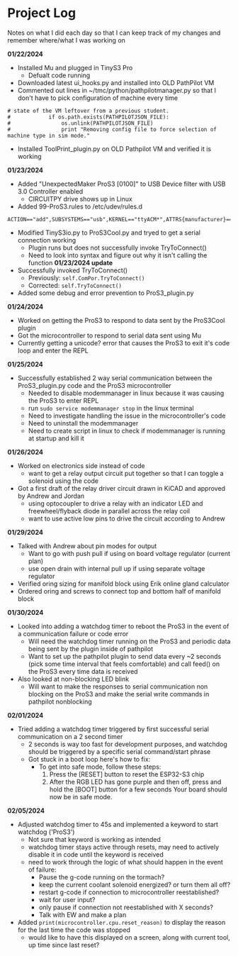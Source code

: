 # Project Log
Notes on what I did each day so that I can keep track of my changes and remember where/what I was working on

**01/22/2024**
- Installed Mu and plugged in TinyS3 Pro
  - Defualt code running
- Downloaded latest ui_hooks.py and installed into OLD PathPilot VM
- Commented out lines in ~/tmc/python/pathpilotmanager.py so that I don't have to pick configuration of machine every time
```
# state of the VM leftover from a previous student.
#            if os.path.exists(PATHPILOTJSON_FILE):
#                os.unlink(PATHPILOTJSON_FILE)
#                print "Removing config file to force selection of machine type in sim mode."
```
- Installed ToolPrint_plugin.py on OLD Pathpilot VM and verified it is working

**01/23/2024**
- Added "UnexpectedMaker ProS3 [0100]" to USB Device filter with USB 3.0 Controller enabled
  - CIRCUITPY drive shows up in Linux
- Added 99-ProS3.rules to /etc/udev/rules.d
```
ACTION=="add",SUBSYSTEMS=="usb",KERNEL=="ttyACM*",ATTRS{manufacturer}=="UnexpectedMaker",ATTRS{product}=="ProS3",SYMLINK+="ProS3",GROUP="dialout",MODE="0666"
```
- Modified TinyS3io.py to ProS3Cool.py and tryed to get a serial connection working
  - Plugin runs but does not successfully invoke TryToConnect()
  - Need to look into syntax and figure out why it isn't calling the function
**01/23/2024 update**
- Successfully invoked TryToConnect()
  - Previously: `self.ComPor.TryToConnect()`
  - Corrected: `self.TryToConnect()`
- Added some debug and error prevention to ProS3_plugin.py

**01/24/2024**
- Worked on getting the ProS3 to respond to data sent by the ProS3Cool plugin
- Got the microcontroller to respond to serial data sent using Mu
- Currently getting a unicode? error that causes the ProS3 to exit it's code loop and enter the REPL

**01/25/2024**
- Successfully established 2 way serial communication between the ProS3_plugin.py code and the ProS3 microcontroller
  - Needed to disable modemmanager in linux because it was causing the ProS3 to enter REPL
  - run `sudo service modemmanager stop` in the linux terminal
  - Need to investigate handling the issue in the microcontroller's code
  - Need to uninstall the modemmanager
  - Need to create script in linux to check if modemmanager is running at startup and kill it

**01/26/2024**
- Worked on electronics side instead of code
  - want to get a relay output circuit put together so that I can toggle a solenoid using the code
- Got a first draft of the relay driver circuit drawn in KiCAD and approved by Andrew and Jordan
  - using optocoupler to drive a relay with an indicator LED and freewheel/flyback diode in parallel across the relay coil
  - want to use active low pins to drive the circuit according to Andrew

**01/29/2024**
- Talked with Andrew about pin modes for output
  - Want to go with push pull if using on board voltage regulator (current plan)
  - use open drain with internal pull up if using separate voltage regulator
- Verified oring sizing for manifold block using Erik online gland calculator
- Ordered oring and screws to connect top and bottom half of manifold block

**01/30/2024**
- Looked into adding a watchdog timer to reboot the ProS3 in the event of a communication failure or code error
  - Will need the watchdog timer running on the ProS3 and periodic data being sent by the plugin inside of pathpilot
  - Want to set up the pathpilot plugin to send data every ~2 seconds (pick some time interval that feels comfortable) and call feed() on the ProS3 every time data is received
- Also looked at non-blocking LED blink
  - Will want to make the responses to serial communication non blocking on the ProS3 and make the serial write commands in pathpilot nonblocking
 
**02/01/2024**
- Tried adding a watchdog timer triggered by first successful serial communication on a 2 second timer
  - 2 seconds is way too fast for development purposes, and watchdog should be triggered by a specific serial command/start phrase
  - Got stuck in a boot loop here's how to fix:
    - To get into safe mode, follow these steps:
      1. Press the [RESET] button to reset the ESP32-S3 chip
      2. After the RGB LED has gone purple and then off, press and hold the [BOOT] button for a few seconds
      Your board should now be in safe mode.

**02/05/2024**
- Adjusted watchdog timer to 45s and implemented a keyword to start watchdog ('ProS3')
  - Not sure that keyword is working as intended
  - watchdog timer stays active through resets, may need to actively disable it in code until the keyword is received
  - need to work through the logic of what should happen in the event of failure:
    - Pause the g-code running on the tormach?
    - keep the current coolant solenoid energized? or turn them all off?
    - restart g-code if connection to microcontroller reestablished?
    - wait for user input?
    - only pause if connection not reestablished with X seconds?
    - Talk with EW and make a plan
- Added `print(microcontroller.cpu.reset_reason)` to display the reason for the last time the code was stopped
  - would like to have this displayed on a screen, along with current tool, up time since last reset?
